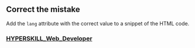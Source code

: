 ## Correct the mistake

Add the `lang` attribute with the correct value to a snippet of the HTML code.

### [HYPERSKILL_Web_Developer](https://github.com/kakanew/HYPERSKILL_Web_Developer)